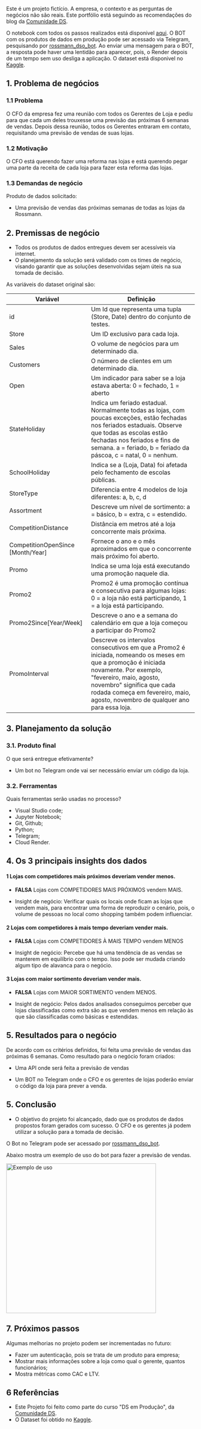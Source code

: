 Este é um projeto fictício. A empresa, o contexto e as perguntas de negócios não são reais. Este portfólio está seguindo as recomendações do blog  da [Comunidade DS](https://www.comunidadedatascience.com/os-5-projetos-de-data-science-que-fara-o-recrutador-olhar-para-voce/).

O notebook com todos os passos realizados está disponivel [aqui](https://github.com/douglasaturnino/ds-em-producao/blob/master/notebooks/m10_v01_store_sales_prediction.ipynb).
O BOT com os produtos de dados em produção pode ser acessado via Telegram, pesquisando por [rossmann_dso_bot](http://t.me/rossmann_dso_bot). Ao enviar uma mensagem para o BOT, a resposta pode haver uma lentidão para aparecer, pois, o Render depois de um tempo sem uso desliga a aplicação.
O dataset está disponivel no [Kaggle](https://www.kaggle.com/c/rossmann-store-sales/data).


## 1. Problema de negócios
### 1.1 Problema
O CFO da empresa fez uma reunião com todos os Gerentes de Loja e pediu para que cada um deles trouxesse uma previsão das próximas 6 semanas de vendas. 
Depois dessa reunião, todos os Gerentes entraram em contato, requisitando uma previsão de vendas de suas lojas.

### 1.2 Motivação
O CFO está querendo fazer uma reforma nas lojas e está querendo pegar uma parte da receita de cada loja para fazer esta reforma das lojas.


### 1.3 Demandas de negócio

Produto de dados solicitado:
* Uma previsão de vendas das próximas semanas de todas as lojas da Rossmann.


## 2. Premissas de negócio
- Todos os produtos de dados entregues devem ser acessíveis via internet.
- O planejamento da solução será validado com os times de negócio, visando garantir que as soluções desenvolvidas sejam úteis na sua tomada de decisão.

As variáveis do dataset original são:

Variável | Definição
------------ | -------------
|id | Um Id que representa uma tupla (Store, Date) dentro do conjunto de testes.|
|Store | Um ID exclusivo para cada loja.|
|Sales | O volume de negócios para um determinado dia.|
|Customers | O número de clientes em um determinado dia. |
|Open | Um indicador para saber se a loja estava aberta: 0 = fechado, 1 = aberto |
|StateHoliday | Indica um feriado estadual. Normalmente todas as lojas, com poucas exceções, estão fechadas nos feriados estaduais. Observe que todas as escolas estão fechadas nos feriados e fins de semana. a = feriado, b = feriado da páscoa, c = natal, 0 = nenhum. |
|SchoolHoliday | Indica se a (Loja, Data) foi afetada pelo fechamento de escolas públicas. |
|StoreType | Diferencia entre 4 modelos de loja diferentes: a, b, c, d |
|Assortment | Descreve um nível de sortimento: a = básico, b = extra, c = estendido. |
|CompetitionDistance| Distância em metros até a loja concorrente mais próxima. |
|CompetitionOpenSince [Month/Year] | Fornece o ano e o mês aproximados em que o concorrente mais próximo foi aberto. |
|Promo | Indica se uma loja está executando uma promoção naquele dia. |
|Promo2 | Promo2 é uma promoção contínua e consecutiva para algumas lojas: 0 = a loja não está participando, 1 = a loja está participando. |
|Promo2Since[Year/Week] | Descreve o ano e a semana do calendário em que a loja começou a participar do Promo2 |
|PromoInterval | Descreve os intervalos consecutivos em que a Promo2 é iniciada, nomeando os meses em que a promoção é iniciada novamente. Por exemplo, "fevereiro, maio, agosto, novembro" significa que cada rodada começa em fevereiro, maio, agosto, novembro de qualquer ano para essa loja. |

## 3. Planejamento da solução
### 3.1. Produto final
O que será entregue efetivamente?
- Um bot no Telegram onde vai ser necessário enviar um código da loja.

 ### 3.2. Ferramentas
Quais ferramentas serão usadas no processo?
- Visual Studio code;
- Jupyter Notebook;
- Git, Github;
- Python;
- Telegram;
- Cloud Render.
 ## 4. Os 3 principais insights dos dados

#### 1 Lojas com competidores mais próximos deveriam vender menos.
* **FALSA** Lojas com COMPETIDORES MAIS PRÓXIMOS vendem MAIS.

* Insight de negócio: Verificar quais os locais onde ficam as lojas que vendem mais,  para encontrar uma forma de reproduzir o cenário, pois, o volume de pessoas no local como shopping também podem influenciar.

#### 2 Lojas com competidores à mais tempo deveriam vender mais.
* **FALSA** Lojas com COMPETIDORES À MAIS TEMPO vendem MENOS


* Insight de negócio: Percebe que há uma tendência de as vendas se manterem em equilíbrio com o tempo. Isso pode ser mudada criando algum tipo de alavanca para o negócio. 

#### 3 Lojas com maior sortimento deveriam vender mais.
* **FALSA** Lojas com MAIOR SORTIMENTO vendem MENOS.

* Insight de negócio: Pelos dados analisados conseguimos perceber que lojas classificadas como extra são as que vendem menos em relação às que são classificadas como básicas e estendidas.

## 5. Resultados para o negócio
De acordo com os critérios definidos, foi feita uma previsão de vendas das próximas 6 semanas. Como resultado para o negócio foram criados:

* Uma API onde será feita a previsão de vendas

* Um BOT no Telegram onde o CFO e os gerentes de lojas poderão enviar o código da loja para prever a venda.

## 5. Conclusão
* O objetivo do projeto foi alcançado, dado que os produtos de dados propostos foram gerados com sucesso. O CFO e os gerentes já podem utilizar a solução para a tomada de decisão.

O Bot no Telegram pode ser  acessado por [rossmann_dso_bot](http://t.me/rossmann_dso_bot).

Abaixo mostra um exemplo de uso do bot para fazer a previsão de vendas.

<img src="https://user-images.githubusercontent.com/95532957/204401359-98453aca-c0e7-48b8-a4fb-2dddeedf7e58.gif" title="Exemplo de uso" lign="center" height="400" class="center"/>

## 7. Próximos passos

Algumas melhorias no projeto podem ser incrementadas no futuro:

* Fazer um autenticação, pois se trata de um produto para empresa;
* Mostrar mais informações sobre a loja como qual o gerente, quantos funcionários;
* Mostra métricas como CAC e LTV.

## 6 Referências
* Este Projeto foi feito como parte do curso "DS em Produção", da [Comunidade DS](https://www.comunidadedatascience.com/).
* O Dataset foi obtido no [Kaggle](https://www.kaggle.com/c/rossmann-store-sales/data).
